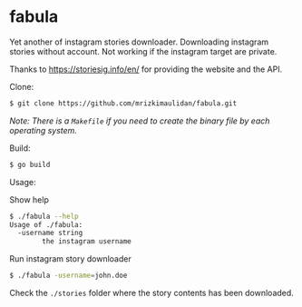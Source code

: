 # fabula

Yet another of instagram stories downloader. Downloading instagram stories without account. Not working if the instagram target are private.

Thanks to https://storiesig.info/en/ for providing the website and the API.

Clone:

```bash
$ git clone https://github.com/mrizkimaulidan/fabula.git
```

*Note: There is a `Makefile` if you need to create the binary file by each operating system.*

Build:
```bash
$ go build
```

Usage:

Show help

```bash
$ ./fabula --help
Usage of ./fabula:
  -username string
        the instagram username
```

Run instagram story downloader

```bash
$ ./fabula -username=john.doe
```

Check the `./stories` folder where the story contents has been downloaded.